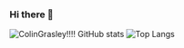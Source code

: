 ### Hi there 👋

<div>

  <!-- Stats grabbed from Anurag Hazra's readme-stats repo : https://github.com/anuraghazra -->

  ![ColinGrasley!!!! GitHub stats](https://github-readme-stats.vercel.app/api?username=ColinGrasley&theme=github_dark_dimmed)
  ![Top Langs](https://github-readme-stats.vercel.app/api/top-langs/?username=ColinGrasley&layout=donut&theme=github_dark_dimmed)
  
</div>




<!--
**ColinGrasley/ColinGrasley** is a ✨ _special_ ✨ repository because its `README.md` (this file) appears on your GitHub profile.

Here are some ideas to get you started:

- 🔭 I’m currently working on ...
- 🌱 I’m currently learning ...
- 👯 I’m looking to collaborate on ...
- 🤔 I’m looking for help with ...
- 💬 Ask me about ...
- 📫 How to reach me: ...
- 😄 Pronouns: ...
- ⚡ Fun fact: ...
-->
